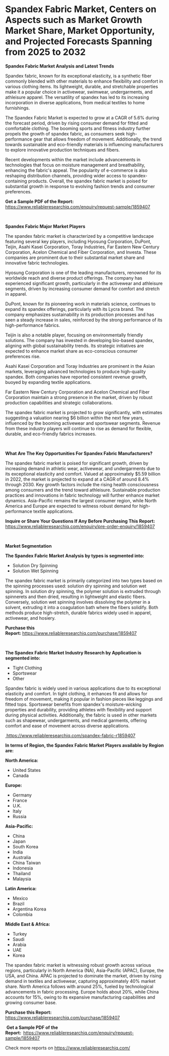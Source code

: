 <p><h1>Spandex Fabric Market, Centers on Aspects such as Market Growth Market Share, Market Opportunity, and Projected Forecasts Spanning from 2025 to 2032</h1></p><p><strong>Spandex Fabric Market Analysis and Latest Trends</strong></p>
<p><p>Spandex fabric, known for its exceptional elasticity, is a synthetic fiber commonly blended with other materials to enhance flexibility and comfort in various clothing items. Its lightweight, durable, and stretchable properties make it a popular choice in activewear, swimwear, undergarments, and athleisure apparel. The versatility of spandex has led to its increasing incorporation in diverse applications, from medical textiles to home furnishings.</p><p>The Spandex Fabric Market is expected to grow at a CAGR of 5.6% during the forecast period, driven by rising consumer demand for fitted and comfortable clothing. The booming sports and fitness industry further propels the growth of spandex fabric, as consumers seek high-performance gear that allows freedom of movement. Additionally, the trend towards sustainable and eco-friendly materials is influencing manufacturers to explore innovative production techniques and fibers.</p><p>Recent developments within the market include advancements in technologies that focus on moisture management and breathability, enhancing the fabric's appeal. The popularity of e-commerce is also reshaping distribution channels, providing wider access to spandex-containing products. Overall, the spandex fabric market is poised for substantial growth in response to evolving fashion trends and consumer preferences.</p></p>
<p><strong>Get a Sample PDF of the Report:&nbsp;</strong> <a href="https://www.reliableresearchiq.com/enquiry/request-sample/1859407?utm_campaign=3514&utm_medium=2&utm_source=Github&utm_content=ia&utm_term=31032025&utm_id=spandex-fabric">https://www.reliableresearchiq.com/enquiry/request-sample/1859407</a></p>
<p>&nbsp;</p>
<p><strong>Spandex Fabric Major Market Players</strong></p>
<p><p>The spandex fabric market is characterized by a competitive landscape featuring several key players, including Hyosung Corporation, DuPont, Teijin, Asahi Kasei Corporation, Toray Industries, Far Eastern New Century Corporation, Acelon Chemical and Fiber Corporation, and Investa. These companies are prominent due to their substantial market share and innovative fabric technologies.</p><p>Hyosung Corporation is one of the leading manufacturers, renowned for its worldwide reach and diverse product offerings. The company has experienced significant growth, particularly in the activewear and athleisure segments, driven by increasing consumer demand for comfort and stretch in apparel. </p><p>DuPont, known for its pioneering work in materials science, continues to expand its spandex offerings, particularly with its Lycra brand. The company emphasizes sustainability in its production processes and has seen a steady increase in sales, reinforced by the strong performance of its high-performance fabrics.</p><p>Teijin is also a notable player, focusing on environmentally friendly solutions. The company has invested in developing bio-based spandex, aligning with global sustainability trends. Its strategic initiatives are expected to enhance market share as eco-conscious consumer preferences rise.</p><p>Asahi Kasei Corporation and Toray Industries are prominent in the Asian markets, leveraging advanced technologies to produce high-quality spandex. Both companies have reported consistent revenue growth, buoyed by expanding textile applications.</p><p>Far Eastern New Century Corporation and Acelon Chemical and Fiber Corporation maintain a strong presence in the market, driven by robust production capabilities and strategic collaborations.</p><p>The spandex fabric market is projected to grow significantly, with estimates suggesting a valuation nearing $6 billion within the next few years, influenced by the booming activewear and sportswear segments. Revenue from these industry players will continue to rise as demand for flexible, durable, and eco-friendly fabrics increases.</p></p>
<p>&nbsp;</p>
<p><strong>What Are The Key Opportunities For Spandex Fabric Manufacturers?</strong></p>
<p><p>The spandex fabric market is poised for significant growth, driven by increasing demand in athletic wear, activewear, and undergarments due to its exceptional elasticity and comfort. Valued at approximately $5.59 billion in 2022, the market is projected to expand at a CAGR of around 8.4% through 2030. Key growth factors include the rising health consciousness among consumers and the trend toward athleisure. Sustainable production practices and innovations in fabric technology will further enhance market dynamics. Asia-Pacific remains the largest consumer region, while North America and Europe are expected to witness robust demand for high-performance textile applications.</p></p>
<p><strong>Inquire or Share Your Questions If Any Before Purchasing This Report:</strong> <a href="https://www.reliableresearchiq.com/enquiry/pre-order-enquiry/1859407?utm_campaign=3514&utm_medium=2&utm_source=Github&utm_content=ia&utm_term=31032025&utm_id=spandex-fabric">https://www.reliableresearchiq.com/enquiry/pre-order-enquiry/1859407</a></p>
<p>&nbsp;</p>
<p><strong>Market Segmentation</strong></p>
<p><strong>The Spandex Fabric Market Analysis by types is segmented into:</strong></p>
<p><ul><li>Solution Dry Spinning</li><li>Solution Wet Spinning</li></ul></p>
<p><p>The spandex fabric market is primarily categorized into two types based on the spinning processes used: solution dry spinning and solution wet spinning. In solution dry spinning, the polymer solution is extruded through spinnerets and then dried, resulting in lightweight and elastic fibers. Conversely, solution wet spinning involves dissolving the polymer in a solvent, extruding it into a coagulation bath where the fibers solidify. Both methods produce high-stretch, durable fabrics widely used in apparel, activewear, and hosiery.</p></p>
<p><strong>Purchase this Report:&nbsp;</strong><a href="https://www.reliableresearchiq.com/purchase/1859407?utm_campaign=3514&utm_medium=2&utm_source=Github&utm_content=ia&utm_term=31032025&utm_id=spandex-fabric">https://www.reliableresearchiq.com/purchase/1859407</a></p>
<p>&nbsp;</p>
<p><strong>The Spandex Fabric Market Industry Research by Application is segmented into:</strong></p>
<p><ul><li>Tight Clothing</li><li>Sportswear</li><li>Other</li></ul></p>
<p><p>Spandex fabric is widely used in various applications due to its exceptional elasticity and comfort. In tight clothing, it enhances fit and allows for freedom of movement, making it popular in fashion pieces like leggings and fitted tops. Sportswear benefits from spandex's moisture-wicking properties and durability, providing athletes with flexibility and support during physical activities. Additionally, the fabric is used in other markets such as shapewear, undergarments, and medical garments, offering comfort and ease of movement across diverse applications.</p></p>
<p><a href="https://www.reliableresearchiq.com/spandex-fabric-r1859407?utm_campaign=3514&utm_medium=2&utm_source=Github&utm_content=ia&utm_term=31032025&utm_id=spandex-fabric">&nbsp;https://www.reliableresearchiq.com/spandex-fabric-r1859407</a></p>
<p><strong>In terms of Region, the Spandex Fabric Market Players available by Region are:</strong></p>
<p>
    <p> <strong> North America: </strong>
        <ul>
            <li>United States</li>
            <li>Canada</li>
        </ul>
        </p> 
    <p> <strong> Europe: </strong>
        <ul>
            <li>Germany</li>
            <li>France</li>
            <li>U.K.</li>
            <li>Italy</li>
            <li>Russia</li>
        </ul>
        </p> 
    <p> <strong> Asia-Pacific: </strong>
        <ul>
            <li>China</li>
            <li>Japan</li>
            <li>South Korea</li>
            <li>India</li>
            <li>Australia</li>
            <li>China Taiwan</li>
            <li>Indonesia</li>
            <li>Thailand</li>
            <li>Malaysia</li>
        </ul>
        </p> 
    <p> <strong> Latin America: </strong>
        <ul>
            <li>Mexico</li>
            <li>Brazil</li>
            <li>Argentina Korea</li>
            <li>Colombia</li>
        </ul>
        </p> 
    <p> <strong> Middle East & Africa: </strong>
        <ul>
            <li>Turkey</li>
            <li>Saudi</li>
            <li>Arabia</li>
            <li>UAE</li>
            <li>Korea</li>
        </ul>
    </p>
    </p>
<p><p>The spandex fabric market is witnessing robust growth across various regions, particularly in North America (NA), Asia-Pacific (APAC), Europe, the USA, and China. APAC is projected to dominate the market, driven by rising demand in textiles and activewear, capturing approximately 40% market share. North America follows with around 25%, fueled by technological advancements in fabric processing. Europe holds about 20%, while China accounts for 15%, owing to its expansive manufacturing capabilities and growing consumer base.</p></p>
<p><strong>Purchase this Report: </strong><a href="https://www.reliableresearchiq.com/purchase/1859407?utm_campaign=3514&utm_medium=2&utm_source=Github&utm_content=ia&utm_term=31032025&utm_id=spandex-fabric">https://www.reliableresearchiq.com/purchase/1859407</a></p>
<p>&nbsp;<strong>Get a Sample PDF of the Report:&nbsp;&nbsp;</strong><a href="https://www.reliableresearchiq.com/enquiry/request-sample/1859407?utm_campaign=3514&utm_medium=2&utm_source=Github&utm_content=ia&utm_term=31032025&utm_id=spandex-fabric">https://www.reliableresearchiq.com/enquiry/request-sample/1859407</a></p>
<p><strong></strong></p>
<p>Check more reports on <a href="https://www.reliableresearchiq.com/?utm_campaign=3514&utm_medium=2&utm_source=Github&utm_content=ia&utm_term=31032025&utm_id=spandex-fabric">https://www.reliableresearchiq.com/</a></p>